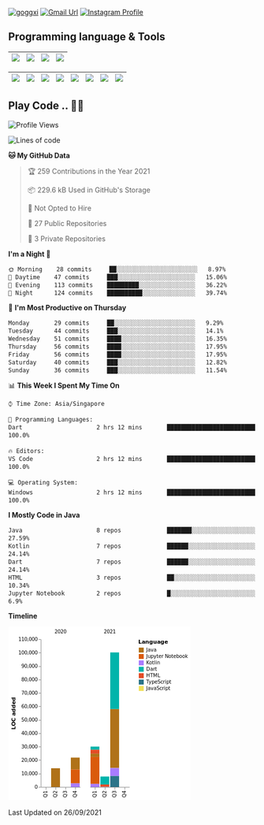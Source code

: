 [![goggxi](https://img.shields.io/badge/Portofolio-Goggxi-orange)](https://goggxi.github.io)
[![Gmail Url](https://img.shields.io/twitter/url?label=Goggxi@gmail.com&logo=gmail&style=social&url=http%3A%2F%2Fmailto%3Acontact.Goggxi@gmail.com)](mailto:Goggxi@gmail.com) [![Instagram Profile](https://img.shields.io/twitter/url?label=moh_rifkan&logo=instagram&style=social&url=https://www.instagram.com/moh_rifkan/)](https://www.instagram.com/moh_rifkan/)

## Programming language & Tools
| [<img src="https://cdn.svgporn.com/logos/java.svg" width="50">]() |[<img src="https://cdn.svgporn.com/logos/kotlin.svg" width="50">]() | [<img src="https://cdn.svgporn.com/logos/dart.svg" width="50">]() | [<img src="https://cdn.svgporn.com/logos/python.svg" width="50">]() |
|---|---|---|---|

| [<img src=https://lh3.googleusercontent.com/6n8UeRbQwQV1TPp1WgpWjciVkO0um_oDNSbnAqvYRCDAebCfv22RkgwPxkwRkV6aNHi98r9gyFsfOT2pbCMCeXBbIp-5vOqSrOnhbw width="50">]() | [<img src="https://cdn.svgporn.com/logos/flutter.svg" width="50">]() | [<img src="https://cdn.svgporn.com/logos/jupyter.svg" width="50">]() | [<img src="https://cdn.svgporn.com/logos/mysql.svg" width="50">]() | <img src="https://cdn.svgporn.com/logos/postgresql.svg" width="50"/> | <img src="https://cdn.svgporn.com/logos/firebase.svg" width="50"/> | <img src="https://cdn.svgporn.com/logos/spring-icon.svg" width="50"/> | <img src="https://cncf-branding.netlify.app/img/projects/grpc/horizontal/color/grpc-horizontal-color.svg" width="50"/>
|-----|----|----|----|----|----|----|----|


## Play Code .. 💬🚀

<!--START_SECTION:waka-->
![Profile Views](http://img.shields.io/badge/Profile%20Views-0-blue)

![Lines of code](https://img.shields.io/badge/From%20Hello%20World%20I%27ve%20Written-173860%20lines%20of%20code-blue)

**🐱 My GitHub Data** 

> 🏆 259 Contributions in the Year 2021
 > 
> 📦 229.6 kB Used in GitHub's Storage 
 > 
> 🚫 Not Opted to Hire
 > 
> 📜 27 Public Repositories 
 > 
> 🔑 3 Private Repositories  
 > 
**I'm a Night 🦉** 

```text
🌞 Morning    28 commits     ██░░░░░░░░░░░░░░░░░░░░░░░   8.97% 
🌆 Daytime    47 commits     ███░░░░░░░░░░░░░░░░░░░░░░   15.06% 
🌃 Evening    113 commits    █████████░░░░░░░░░░░░░░░░   36.22% 
🌙 Night      124 commits    ██████████░░░░░░░░░░░░░░░   39.74%

```
📅 **I'm Most Productive on Thursday** 

```text
Monday       29 commits     ██░░░░░░░░░░░░░░░░░░░░░░░   9.29% 
Tuesday      44 commits     ███░░░░░░░░░░░░░░░░░░░░░░   14.1% 
Wednesday    51 commits     ████░░░░░░░░░░░░░░░░░░░░░   16.35% 
Thursday     56 commits     ████░░░░░░░░░░░░░░░░░░░░░   17.95% 
Friday       56 commits     ████░░░░░░░░░░░░░░░░░░░░░   17.95% 
Saturday     40 commits     ███░░░░░░░░░░░░░░░░░░░░░░   12.82% 
Sunday       36 commits     ███░░░░░░░░░░░░░░░░░░░░░░   11.54%

```


📊 **This Week I Spent My Time On** 

```text
⌚︎ Time Zone: Asia/Singapore

💬 Programming Languages: 
Dart                     2 hrs 12 mins       █████████████████████████   100.0%

🔥 Editors: 
VS Code                  2 hrs 12 mins       █████████████████████████   100.0%

💻 Operating System: 
Windows                  2 hrs 12 mins       █████████████████████████   100.0%

```

**I Mostly Code in Java** 

```text
Java                     8 repos             ███████░░░░░░░░░░░░░░░░░░   27.59% 
Kotlin                   7 repos             ██████░░░░░░░░░░░░░░░░░░░   24.14% 
Dart                     7 repos             ██████░░░░░░░░░░░░░░░░░░░   24.14% 
HTML                     3 repos             ██░░░░░░░░░░░░░░░░░░░░░░░   10.34% 
Jupyter Notebook         2 repos             █░░░░░░░░░░░░░░░░░░░░░░░░   6.9%

```


**Timeline**

![Chart not found](https://raw.githubusercontent.com/Goggxi/Goggxi/main/charts/bar_graph.png) 


 Last Updated on 26/09/2021
<!--END_SECTION:waka-->
